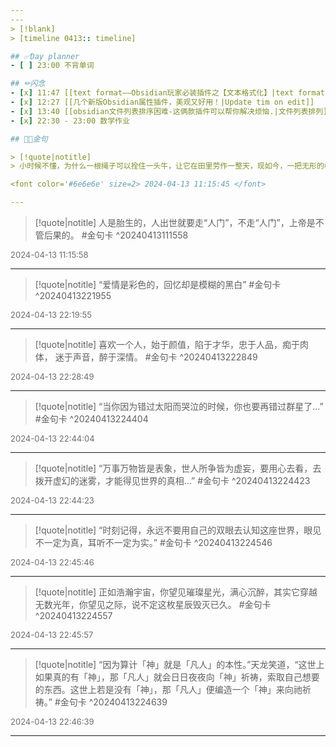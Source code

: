 ```yaml
---
---
> [!blank]
> [timeline 0413:: timeline]

## ✅Day planner
- [ ] 23:00 不背单词

## ✏闪念
- [x] 11:47 [[text format——Obsidian玩家必装插件之【文本格式化】|text format]]
- [x] 12:27 [[几个新版Obsidian属性插件，美观又好用！|Update tim on edit]]
- [x] 13:40 [[obsidian文件列表排序困难-这俩款插件可以帮你解决烦恼.|文件列表排列]]
- [x] 22:30 - 23:00 数学作业

## 🏳️‍🌈金句

> [!quote|notitle]
> 小时候不懂，为什么一根绳子可以拴住一头牛，让它在田里劳作一整天，现如今，一把无形的枷锁把我困在这白天与昼夜之间，后来才明白，原来牛和我都有着各自致命的弱点，牛的鼻子太软，怕疼，我的人生太短，怕穷，牛的一辈子只为青草，而我用尽一生只图温饱，空有人间自由身，却非人间自由人，看似自由自在，实则身不由己! #金句卡 ^20240413111545

<font color='#6e6e6e' size=2> 2024-04-13 11:15:45 </font>

---
```

> [!quote|notitle]
> 人是胎生的，人出世就要走“人门”，不走“人门”，上帝是不管后果的。 #金句卡 ^20240413111558

<font color='#6e6e6e' size=2> 2024-04-13 11:15:58 </font>

---

> [!quote|notitle]
> “爱情是彩色的，回忆却是模糊的黑白” #金句卡 ^20240413221955

<font color='#6e6e6e' size=2> 2024-04-13 22:19:55 </font>

---

> [!quote|notitle]
> ‍喜欢一个人，始于颜值，陷于才华，忠于人品，痴于肉体， 迷于声音，醉于深情。 #金句卡 ^20240413222849

<font color='#6e6e6e' size=2> 2024-04-13 22:28:49 </font>

---

> [!quote|notitle]
> “当你因为错过太阳而哭泣的时候，你也要再错过群星了…” #金句卡 ^20240413224404

<font color='#6e6e6e' size=2> 2024-04-13 22:44:04 </font>

---

> [!quote|notitle]
> “万事万物皆是表象，世人所争皆为虚妄，要用心去看，去拨开虚幻的迷雾，才能得见世界的真相…” #金句卡 ^20240413224423

<font color='#6e6e6e' size=2> 2024-04-13 22:44:23 </font>

---

> [!quote|notitle]
> “时刻记得，永远不要用自己的双眼去认知这座世界，眼见不一定为真，耳听不一定为实。” #金句卡 ^20240413224546

<font color='#6e6e6e' size=2> 2024-04-13 22:45:46 </font>

---

> [!quote|notitle]
> 正如浩瀚宇宙，你望见璀璨星光，满心沉醉，其实它穿越无数光年，你望见之际，说不定这枚星辰毁灭已久。 #金句卡 ^20240413224557

<font color='#6e6e6e' size=2> 2024-04-13 22:45:57 </font>

---

> [!quote|notitle]
> “因为算计「神」就是「凡人」的本性。”天龙笑道，“这世上如果真的有「神」，那「凡人」就会日日夜夜向「神」祈祷，索取自己想要的东西。这世上若是没有「神」，那「凡人」便编造一个「神」来向祂祈祷。” #金句卡 ^20240413224639

<font color='#6e6e6e' size=2> 2024-04-13 22:46:39 </font>

---
